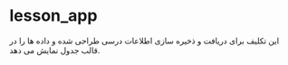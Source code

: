 # lesson_app
این تکلیف برای دریافت و ذخیره سازی اطلاعات درسی طراحی شده و داده ها را در قالب جدول نمایش می دهد.
